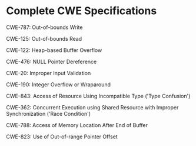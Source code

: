 

# Complete CWE Specifications

CWE-787: Out-of-bounds Write

CWE-125: Out-of-bounds Read

CWE-122: Heap-based Buffer Overflow

CWE-476: NULL Pointer Dereference

CWE-20: Improper Input Validation

CWE-190: Integer Overflow or Wraparound

CWE-843: Access of Resource Using Incompatible Type ('Type Confusion')

CWE-362: Concurrent Execution using Shared Resource with Improper Synchronization ('Race Condition')

CWE-788: Access of Memory Location After End of Buffer

CWE-823: Use of Out-of-range Pointer Offset
